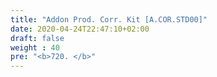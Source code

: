 ```yaml
---
title: "Addon Prod. Corr. Kit [A.COR.STD00]"
date: 2020-04-24T22:47:10+02:00
draft: false
weight : 40
pre: "<b>720. </b>"
---
```

